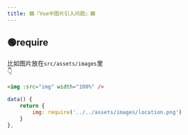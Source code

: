 ```yaml
---
title: 🟩『Vue中图片引入问题』🟩
---
```


## 🟢require
比如图片放在`src/assets/images`里  
👇
```html
<img :src="img" width="100%" />
```
```js
data() {
    return {
        img: require('../../assets/images/location.png')
    }
},
```